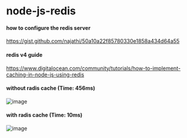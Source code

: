 # node-js-redis

#### how to configure the redis server
https://gist.github.com/najathi/50a10a22f85780330e1858a434d64a55

#### redis v4 guide
https://www.digitalocean.com/community/tutorials/how-to-implement-caching-in-node-js-using-redis

#### without radis cache (Time: 456ms)
![image](https://user-images.githubusercontent.com/35753879/190062312-91613138-256d-4fd1-9ad9-1ff624c10b23.png)

#### with radis cache (Time: 10ms)
![image](https://user-images.githubusercontent.com/35753879/190062412-72058ec4-8680-4c6f-bc9d-77c93477f5cb.png)

